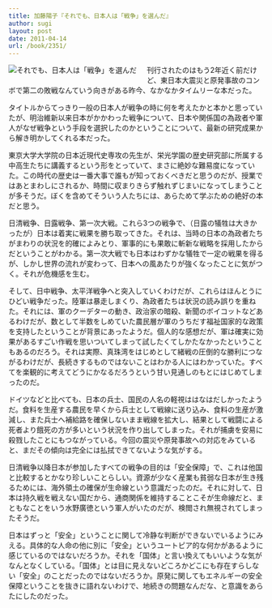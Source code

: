 ```yaml
---
title: 加藤陽子『それでも、日本人は「戦争」を選んだ』
author: sugi
layout: post
date: 2011-04-14
url: /book/2351/
---
```

<a href="http://www.amazon.co.jp/exec/obidos/ASIN/4255004854/chezsugi-22/ref=nosim/" name="amazletlink" target="_blank"><img src="http://i2.wp.com/ecx.images-amazon.com/images/I/51h9kj-emvL._SL160_.jpg?w=660" alt="それでも、日本人は「戦争」を選んだ" class="alignleft" style="float: left; margin: 0 20px 20px 0;" data-recalc-dims="1" /></a>

刊行されたのはもう2年近く前だけど、東日本大震災と原発事故のコンボで第二の敗戦なんていう向きがある昨今、なかなかタイムリーな本だった。

タイトルからてっきり一般の日本人が戦争の時に何を考えたかと本かと思っていたが、明治維新以来日本がかかわった戦争について、日本や関係国の為政者や軍人がなぜ戦争という手段を選択したのかということについて、最新の研究成果から解き明かしてくれる本だった。

東京大学大学院の日本近現代史専攻の先生が、栄光学園の歴史研究部に所属する中高生たちに講義するという形をとっていて、まさに絶妙な難易度になっていた。この時代の歴史は一番大事で誰もが知っておくべきだと思うのだが、授業ではあとまわしにされるか、時間に収まりきらず触れずじまいになってしまうことが多そうだ。ぼくを含めてそういう人たちには、あらためて学ぶための絶好の本だと思う。

日清戦争、日露戦争、第一次大戦。これら3つの戦争で、（日露の犠牲は大きかったが）日本は着実に戦果を勝ち取ってきた。それは、当時の日本の為政者たちがまわりの状況を的確によみとり、軍事的にも果敢に斬新な戦略を採用したからだということがわかる。第一次大戦でも日本はわずかな犠牲で一定の戦果を得るが、しかし世界の流れが変わって、日本への風あたりが強くなったことに気がつく。それが危機感を生む。

そして、日中戦争、太平洋戦争へと突入していくわけだが、これらはほんとうにひどい戦争だった。陸軍は暴走しまくり、為政者たちは状況の読み誤りを重ねた。それには、軍のクーデターの動き、政治家の暗殺、新聞のボイコットなどあるわけだが、数として半数をしめていた農民層が軍のうちだす福祉国家的な政策を支持したということが背景にあったようだ。個人的な感想だが、軍は確実に効果があるすごい作戦を思いついてしまって試したくてしかたなかったということもあるのだろう。それは実際、真珠湾をはじめとして緒戦の圧倒的な勝利につながるわけだが、長続きするものではないことはわかる人にはわかっていた。すべてを楽観的に考えてどうにかなるだろうという甘い見通しのもとにはじめてしまったのだ。

ドイツなどと比べても、日本の兵士、国民の人名の軽視ははなはだしかったようだ。食料を生産する農民を早くから兵士として戦線に送り込み、食料の生産が激減し、また兵士へ補給路を確保しないまま戦線を拡大し、結果として戦闘による死者より餓死の方が多いという状況を作り出してしまった。それが捕虜を安易に殺戮したことにもつながっている。今回の震災や原発事故への対応をみていると、まだその傾向は完全には払拭できてないような気がする。

日清戦争以降日本が参加したすべての戦争の目的は「安全保障」で、これは他国と比較するとかなり珍しいことらしい。資源が少なく産業も貧弱な日本が生き残るためには、海外領土の確保が生命線という意識だったのだ。それに対して、日本は持久戦を戦えない国だから、通商関係を維持することこそが生命線だと、まともなことをいう水野廣徳という軍人がいたのだが、検閲され無視されてしまったそうだ。

日本はずっと「安全」ということに関して冷静な判断ができないでいるようにみえる。具体的な人命の他に別に「安全」というユートピア的な何かがあるように感じているのではないだろうか。それを「国体」と言い換えてもいいような気がなんとなくしている。「国体」とは目に見えないどころかどこにも存在すらしない「安全」のことだったのではないだろうか。原発に関してもエネルギーの安全保障ということを抜きに語れないわけで、地続きの問題なんだな、と意識をあらたにしたのだった。